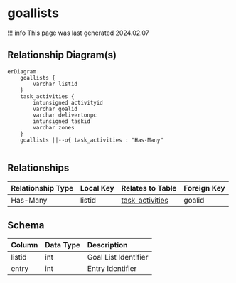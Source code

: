 # goallists

!!! info
	This page was last generated 2024.02.07

## Relationship Diagram(s)

```mermaid
erDiagram
    goallists {
        varchar listid
    }
    task_activities {
        intunsigned activityid
        varchar goalid
        varchar delivertonpc
        intunsigned taskid
        varchar zones
    }
    goallists ||--o{ task_activities : "Has-Many"


```


## Relationships

| Relationship Type | Local Key | Relates to Table | Foreign Key |
| :--- | :--- | :--- | :--- |
| Has-Many | listid | [task_activities](../../schema/tasks/task_activities.md) | goalid |


## Schema

| Column | Data Type | Description |
| :--- | :--- | :--- |
| listid | int | Goal List Identifier |
| entry | int | Entry Identifier |

